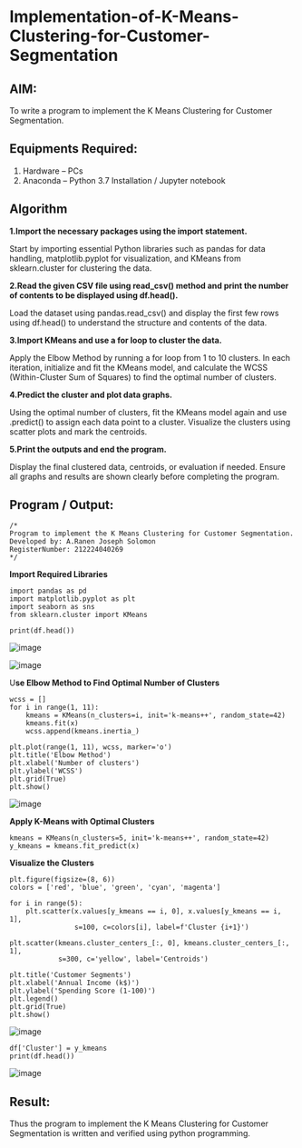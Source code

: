 # Implementation-of-K-Means-Clustering-for-Customer-Segmentation

## AIM:
To write a program to implement the K Means Clustering for Customer Segmentation.

## Equipments Required:
1. Hardware – PCs
2. Anaconda – Python 3.7 Installation / Jupyter notebook

## Algorithm
**1.Import the necessary packages using the import statement.**

Start by importing essential Python libraries such as pandas for data handling, matplotlib.pyplot for visualization, and KMeans from sklearn.cluster for clustering the data.

**2.Read the given CSV file using read_csv() method and print the number of contents to be displayed using df.head().**

Load the dataset using pandas.read_csv() and display the first few rows using df.head() to understand the structure and contents of the data.

**3.Import KMeans and use a for loop to cluster the data.**

Apply the Elbow Method by running a for loop from 1 to 10 clusters. In each iteration, initialize and fit the KMeans model, and calculate the WCSS (Within-Cluster Sum of Squares) to find the optimal number of clusters.

**4.Predict the cluster and plot data graphs.**

Using the optimal number of clusters, fit the KMeans model again and use .predict() to assign each data point to a cluster. Visualize the clusters using scatter plots and mark the centroids.

**5.Print the outputs and end the program.**

Display the final clustered data, centroids, or evaluation if needed. Ensure all graphs and results are shown clearly before completing the program.

## Program / Output:
```
/*
Program to implement the K Means Clustering for Customer Segmentation.
Developed by: A.Ranen Joseph Solomon
RegisterNumber: 212224040269
*/
```
**Import Required Libraries**
```
import pandas as pd
import matplotlib.pyplot as plt
import seaborn as sns
from sklearn.cluster import KMeans
```
```
print(df.head())
```
![image](https://github.com/user-attachments/assets/d14ba765-1d4b-4033-9e14-eca9b6e97555)

![image](https://github.com/user-attachments/assets/0d5c4278-dc9c-4b14-acb4-8d7c0e9b0a41)

U**se Elbow Method to Find Optimal Number of Clusters**
```
wcss = []
for i in range(1, 11):
    kmeans = KMeans(n_clusters=i, init='k-means++', random_state=42)
    kmeans.fit(x)
    wcss.append(kmeans.inertia_)

plt.plot(range(1, 11), wcss, marker='o')
plt.title('Elbow Method')
plt.xlabel('Number of clusters')
plt.ylabel('WCSS')
plt.grid(True)
plt.show()
```
![image](https://github.com/user-attachments/assets/2cb88bbc-3697-4029-b922-f57b93d1914c)

**Apply K-Means with Optimal Clusters**
```
kmeans = KMeans(n_clusters=5, init='k-means++', random_state=42)
y_kmeans = kmeans.fit_predict(x)
```
**Visualize the Clusters**
```
plt.figure(figsize=(8, 6))
colors = ['red', 'blue', 'green', 'cyan', 'magenta']

for i in range(5):
    plt.scatter(x.values[y_kmeans == i, 0], x.values[y_kmeans == i, 1],
                s=100, c=colors[i], label=f'Cluster {i+1}')

plt.scatter(kmeans.cluster_centers_[:, 0], kmeans.cluster_centers_[:, 1],
            s=300, c='yellow', label='Centroids')

plt.title('Customer Segments')
plt.xlabel('Annual Income (k$)')
plt.ylabel('Spending Score (1-100)')
plt.legend()
plt.grid(True)
plt.show()
```
![image](https://github.com/user-attachments/assets/6773356d-0005-4821-813d-aca7c4e54e58)

```
df['Cluster'] = y_kmeans
print(df.head())
```
![image](https://github.com/user-attachments/assets/f7ca2358-de6b-42f2-aae3-ffc9a9cbb065)

## Result:
Thus the program to implement the K Means Clustering for Customer Segmentation is written and verified using python programming.
